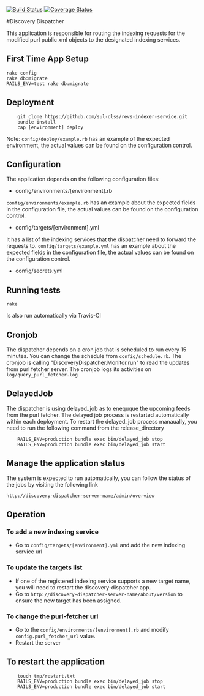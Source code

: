 [<img src="https://travis-ci.org/sul-dlss/discovery-dispatcher.svg?branch=master" alt="Build Status" />](https://travis-ci.org/sul-dlss/discovery-dispatcher)
[![Coverage Status](https://coveralls.io/repos/sul-dlss/discovery-dispatcher/badge.svg?branch=master)](https://coveralls.io/r/sul-dlss/discovery-dispatcher?branch=master)

#Discovery Dispatcher

This application is responsible for routing the indexing requests for the modified purl public xml objects to the designated indexing services.

## First Time App Setup

```
rake config
rake db:migrate
RAILS_ENV=test rake db:migrate
```

## Deployment

```
	git clone https://github.com/sul-dlss/revs-indexer-service.git
	bundle install
	cap [environment] deploy
```

Note: ```config/deploy/example.rb``` has an example of the expected environment, the actual values can be found on the configuration control.

## Configuration
The application depends on the following configuration files:

* config/environments/[environment].rb

```config/environments/example.rb``` has an example about the expected fields in the configuration file, the actual values can be found on the configuration control.

* config/targets/[environment].yml

It has a list of the indexing services that the dispatcher need to forward the requests to. ```config/targets/example.yml``` has an example about the expected fields in the configuration file, the actual values can be found on the configuration control.

* config/secrets.yml

## Running tests

```
rake
```

Is also run automatically via Travis-CI

## Cronjob
The dispatcher depends on a cron job that is scheduled to run every 15 minutes. You can change the schedule from ```config/schedule.rb```. The cronjob is calling "DiscoveryDispatcher.Monitor.run" to read the updates from purl fetcher server. The cronjob logs its activities on ```log/query_purl_fetcher.log```

## DelayedJob
The dispatcher is using delayed_job as to enequque the upcoming feeds from the purl fetcher. The delayed job process is restarted automatically within each deployment. To restart the delayed_job process manaually, you need to run the following command from the release_directory

```
	RAILS_ENV=production bundle exec bin/delayed_job stop
	RAILS_ENV=production bundle exec bin/delayed_job start
```

## Manage the application status
The system is expected to run automatically, you can follow the status of the jobs by visiting the following link

  ``` http://discovery-dispatcher-server-name/admin/overview ```


## Operation

### To add a new indexing service
* Go to ```config/targets/[environment].yml``` and add the new indexing service url

### To update the targets list
* If one of the registered indexing service supports a new target name, you will need to restart the discovery-dispatcher app.
* Go to ```http://discovery-dispatcher-server-name/about/version``` to ensure the new target has been assigned.

### To change the purl-fetcher url
* Go to the ```config/environments/[environment].rb``` and modify ```config.purl_fetcher_url``` value.
* Restart the server

## To restart the application

```
	touch tmp/restart.txt
	RAILS_ENV=production bundle exec bin/delayed_job stop
	RAILS_ENV=production bundle exec bin/delayed_job start
```
